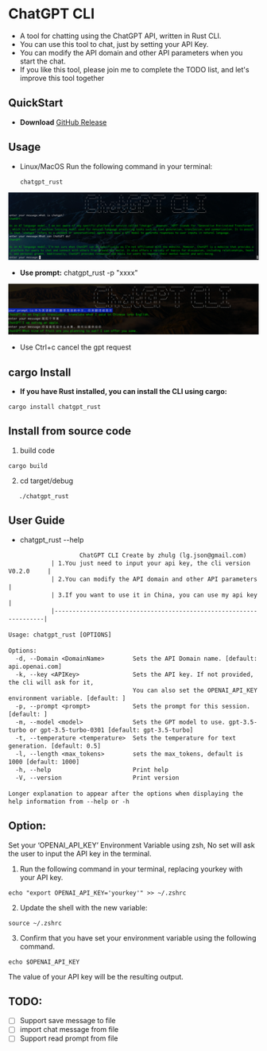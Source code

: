 # ChatGPT CLI


- A tool for chatting using the ChatGPT API, written in Rust CLI.
- You can use this tool to chat, just by setting your API Key.
- You can modify the API domain and other API parameters when you start the chat.
- If you like this tool, please join me to complete the TODO list, and let's improve this tool together


## QuickStart
- **Download** [GitHub Release](https://github.com/zhulg/ChatGPT_CLI_Rust/releases)

## Usage

- Linux/MacOS Run the following command in your terminal:

  ```
  chatgpt_rust
  ```
![](./img/chatgpt_cli.png)

- **Use prompt:** chatgpt_rust -p "xxxx"

![](./img/prompt.png)


- Use Ctrl+c cancel the gpt request



## cargo Install

- **If you have Rust installed, you can install the CLI using cargo:**

```
cargo install chatgpt_rust
```


## Install from source code

  1. build code
```
cargo build
```
  2. cd target/debug

```
   ./chatgpt_rust
```



## User Guide


- chatgpt_rust --help

```
                    ChatGPT CLI Create by zhulg (lg.json@gmail.com)
            | 1.You just need to input your api key, the cli version V0.2.0     |
            | 2.You can modify the API domain and other API parameters          |
            | 3.If you want to use it in China, you can use my api key          |
            |-------------------------------------------------------------------|

Usage: chatgpt_rust [OPTIONS]

Options:
  -d, --Domain <DomainName>        Sets the API Domain name. [default: api.openai.com]
  -k, --key <APIKey>               Sets the API key. If not provided, the cli will ask for it,
                                   You can also set the OPENAI_API_KEY environment variable. [default: ]
  -p, --prompt <prompt>            Sets the prompt for this session. [default: ]
  -m, --model <model>              Sets the GPT model to use. gpt-3.5-turbo or gpt-3.5-turbo-0301 [default: gpt-3.5-turbo]
  -t, --temperature <temperature>  Sets the temperature for text generation. [default: 0.5]
  -l, --length <max_tokens>        sets the max_tokens, default is 1000 [default: 1000]
  -h, --help                       Print help
  -V, --version                    Print version

Longer explanation to appear after the options when displaying the help information from --help or -h

```

## Option:
 Set your ‘OPENAI_API_KEY’ Environment Variable using zsh,  No set will ask the user to input the API key in the terminal.

1. Run the following command in your terminal, replacing yourkey with your API key.

```
echo "export OPENAI_API_KEY='yourkey'" >> ~/.zshrc

```
2. Update the shell with the new variable:

```
source ~/.zshrc
```
3. Confirm that you have set your environment variable using the following command.

```
echo $OPENAI_API_KEY
```
The value of your API key will be the resulting output.

## TODO:
- [ ] Support save message to file
- [ ] import chat message from file
- [ ] Support read prompt from file

